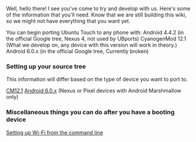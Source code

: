 Well, hello there! I see you've come to try and develop with us. Here's some of the information that you'll need. Know that we are still building this wiki, so we might not have everything that you want yet.

You can begin porting Ubuntu Touch to any phone with:
Android 4.4.2 (in the official Google tree, Nexus 4, not used by UBports)
CyanogenMod 12.1 (What we develop on, any device with this version will work in theory.)
Android 6.0.x (in the official Google tree, Currently broken)

### Setting up your source tree
This information will differ based on the type of device you want to port to.

[CM12.1](https://wiki.ubports.com/wiki/(Incomplete)-Setting-up-your-Tree-for-CM12.1-devices)
[Android 6.0.x](https://wiki.ubports.com/wiki/Setting-Up-your-Tree-for-Nexus-%2B-Pixel-Devices) (Nexus or Pixel devices with Android Marshmallow only)

### Miscellaneous things you can do after you have a booting device

[Setting up Wi-Fi from the command line](https://wiki.ubports.com/wiki/Commandline-networking-with-Network-Manager)
